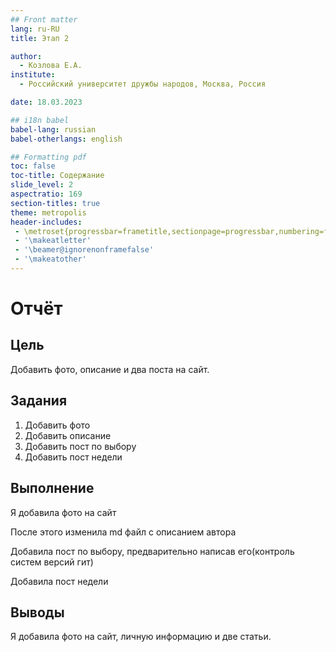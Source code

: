 ```yaml
---
## Front matter
lang: ru-RU
title: Этап 2

author:
  - Козлова Е.А.
institute:
  - Российский университет дружбы народов, Москва, Россия

date: 18.03.2023

## i18n babel
babel-lang: russian
babel-otherlangs: english

## Formatting pdf
toc: false
toc-title: Содержание
slide_level: 2
aspectratio: 169
section-titles: true
theme: metropolis
header-includes:
 - \metroset{progressbar=frametitle,sectionpage=progressbar,numbering=fraction}
 - '\makeatletter'
 - '\beamer@ignorenonframefalse'
 - '\makeatother'
---
```


# Отчёт



## Цель

Добавить фото, описание и два поста на сайт.

## Задания

1. Добавить фото
2. Добавить описание
3. Добавить пост по выбору
4. Добавить пост недели

## Выполнение

Я добавила фото на сайт 

После этого изменила md файл с описанием автора 

Добавила пост по выбору, предварительно написав его(контроль систем версий гит) 

Добавила пост недели 

## Выводы

Я добавила фото на сайт, личную информацию и две статьи.


